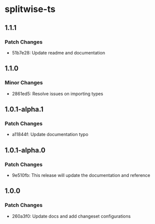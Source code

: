 # splitwise-ts

## 1.1.1

### Patch Changes

- 51b7e28: Update readme and documentation

## 1.1.0

### Minor Changes

- 2861ed5: Resolve issues on importing types

## 1.0.1-alpha.1

### Patch Changes

- a11844f: Update documentation typo

## 1.0.1-alpha.0

### Patch Changes

- 9e510fb: This release will update the documentation and reference

## 1.0.0

### Patch Changes

- 260a3f0: Update docs and add changeset configurations
